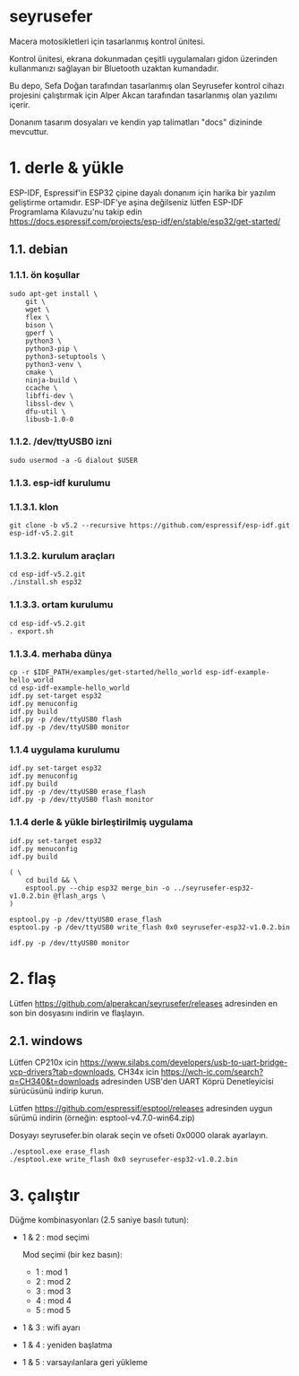# seyrusefer

Macera motosikletleri için tasarlanmış kontrol ünitesi.

Kontrol ünitesi, ekrana dokunmadan çeşitli uygulamaları gidon üzerinden
kullanmanızı sağlayan bir Bluetooth uzaktan kumandadır.

Bu depo, Sefa Doğan tarafından tasarlanmış olan Seyrusefer kontrol cihazı
projesini çalıştırmak için Alper Akcan tarafından tasarlanmış olan yazılımı
içerir.

Donanım tasarım dosyaları ve kendin yap talimatları "docs" dizininde mevcuttur.

# 1. derle & yükle

ESP-IDF, Espressif'in ESP32 çipine dayalı donanım için harika bir yazılım geliştirme ortamıdır.
ESP-IDF'ye aşina değilseniz lütfen ESP-IDF Programlama Kılavuzu'nu takip edin
https://docs.espressif.com/projects/esp-idf/en/stable/esp32/get-started/

## 1.1. debian

### 1.1.1. ön koşullar

    sudo apt-get install \
        git \
        wget \
        flex \
        bison \
        gperf \
        python3 \
        python3-pip \
        python3-setuptools \
        python3-venv \
        cmake \
        ninja-build \
        ccache \
        libffi-dev \
        libssl-dev \
        dfu-util \
        libusb-1.0-0

### 1.1.2. /dev/ttyUSB0 izni

    sudo usermod -a -G dialout $USER

### 1.1.3. esp-idf kurulumu

### 1.1.3.1. klon

    git clone -b v5.2 --recursive https://github.com/espressif/esp-idf.git esp-idf-v5.2.git

### 1.1.3.2. kurulum araçları

    cd esp-idf-v5.2.git
    ./install.sh esp32

### 1.1.3.3. ortam kurulumu

    cd esp-idf-v5.2.git
    . export.sh

### 1.1.3.4. merhaba dünya

    cp -r $IDF_PATH/examples/get-started/hello_world esp-idf-example-hello_world
    cd esp-idf-example-hello_world
    idf.py set-target esp32
    idf.py menuconfig
    idf.py build
    idf.py -p /dev/ttyUSB0 flash
    idf.py -p /dev/ttyUSB0 monitor

### 1.1.4 uygulama kurulumu

    idf.py set-target esp32
    idf.py menuconfig
    idf.py build
    idf.py -p /dev/ttyUSB0 erase_flash
    idf.py -p /dev/ttyUSB0 flash monitor

### 1.1.4 derle & yükle birleştirilmiş uygulama

    idf.py set-target esp32
    idf.py menuconfig
    idf.py build

    ( \
        cd build && \
        esptool.py --chip esp32 merge_bin -o ../seyrusefer-esp32-v1.0.2.bin @flash_args \
    )

    esptool.py -p /dev/ttyUSB0 erase_flash
    esptool.py -p /dev/ttyUSB0 write_flash 0x0 seyrusefer-esp32-v1.0.2.bin

    idf.py -p /dev/ttyUSB0 monitor

# 2. flaş

Lütfen https://github.com/alperakcan/seyrusefer/releases adresinden
en son bin dosyasını indirin ve flaşlayın.

## 2.1. windows

Lütfen CP210x icin https://www.silabs.com/developers/usb-to-uart-bridge-vcp-drivers?tab=downloads,
CH34x icin https://wch-ic.com/search?q=CH340&t=downloads
adresinden USB'den UART Köprü Denetleyicisi sürücüsünü indirip kurun.

Lütfen https://github.com/espressif/esptool/releases adresinden
uygun sürümü indirin (örneğin: esptool-v4.7.0-win64.zip)

Dosyayı seyrusefer.bin olarak seçin ve ofseti 0x0000 olarak ayarlayın.

    ./esptool.exe erase_flash
    ./esptool.exe write_flash 0x0 seyrusefer-esp32-v1.0.2.bin

# 3. çalıştır

Düğme kombinasyonları (2.5 saniye basılı tutun):
  - 1 & 2 : mod seçimi

    Mod seçimi (bir kez basın):
      - 1 : mod 1
      - 2 : mod 2
      - 3 : mod 3
      - 4 : mod 4
      - 5 : mod 5

  - 1 & 3 : wifi ayarı
  - 1 & 4 : yeniden başlatma
  - 1 & 5 : varsayılanlara geri yükleme
